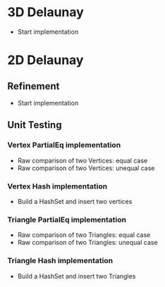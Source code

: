 


# 3D Delaunay

- Start implementation

# 2D Delaunay

## Refinement

- Start implementation

## Unit Testing

### Vertex PartialEq implementation

- Raw comparison of two Vertices: equal case
- Raw comparison of two Vertices: unequal case

### Vertex Hash implementation

- Build a HashSet and insert two vertices

### Triangle PartialEq implementation

- Raw comparison of two Triangles: equal case
- Raw comparison of two Triangles: unequal case
    
### Triangle Hash implementation

- Build a HashSet and insert two Triangles


